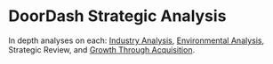 # DoorDash Strategic Analysis
In depth analyses on each: [Industry Analysis](https://github.com/bryce-bowles/doordash-strategic-analysis/blob/1622c44538af3e29884c3d56a6e921e946f9c2b0/Industry%20Analysis.pptx), [Environmental Analysis](https://github.com/bryce-bowles/doordash-strategic-analysis/blob/6c6b393ca4105b48df77141f2e32372613ec5862/The%20Environmental%20Assessment.pptx), Strategic Review, and [Growth Through Acquisition](https://github.com/bryce-bowles/doordash-strategic-analysis/blob/1622c44538af3e29884c3d56a6e921e946f9c2b0/Assignment_Growth%20through%20Acquisition.pptx).
